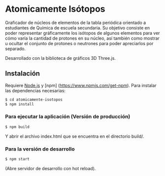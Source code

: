 # Atomicamente Isótopos

Graficador de núcleos de elementos de la tabla periódica orientado a estudiantes de Química de escuela secundaria. Su objetivo consiste en poder representar gráficamente los isótopos de algunos elementos para ver cómo varía la cantidad de protones en su núcleo, así también como mostrar u ocultar el conjunto de protones o neutrones para poder apreciarlos por separado.

Desarrollado con la biblioteca de gráficos 3D Three.js.

## Instalación
Requiere [Node.js](https://nodejs.org/) y [npm] (https://www.npmjs.com/get-npm). Para instalar las dependencias necesarias:

```sh
$ cd atomicamente-isotopos
$ npm install
```

### Para ejecutar la aplicación (Versión de producción)

```sh
$ npm build
```

Y abrir el archivo index.html que se encuentra en el directorio build/.


### Para la versión de desarrollo

```sh
$ npm start
```
(Abre servidor de desarrollo con hot reload).
